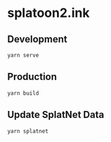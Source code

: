 # splatoon2.ink

## Development

```shell
yarn serve
```

## Production

```shell
yarn build
```

## Update SplatNet Data

```shell
yarn splatnet
```
